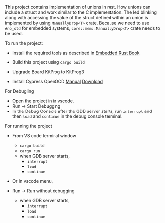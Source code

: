 This project contains implementation of unions in rust. How unions can include a struct and work similar to the C implementation. The led blinking along with accessing the value of the struct defined within an union is implemented by using `ManuallyDrop<T>` crate. Because we need to use `#no_std` for embedded systems, `core::mem::ManuallyDrop<T>` crate needs to be used.

To run the project:

- Install the required tools as described in [Embedded Rust Book](https://doc.rust-lang.org/beta/embedded-book/intro/install.html)
- Build this project using `cargo build`
- Upgrade Board KitProg to KitProg3

- Install Cypress OpenOCD
    [Manual](https://www.cypress.com/file/463231/download)
    [Download](https://github.com/cypresssemiconductorco/openocd/releases)

For Debugiing 

- Open the project in in vscode.
- Run -> Start Debugging
- In the Debug Console after the GDB server starts, run `interrupt` and then ``load`` and `continue` in the debug console terminal.

For running the project

- From VS code terminal window
    - `cargo build`
    - `cargo run`
    - when GDB server starts,
        - `interrupt`
        - `load`
        - `continue`

- Or In vscode menu,
- Run -> Run without debugging
    - when GDB server starts,
        - `interrupt`
        - `load`
        - `continue`

